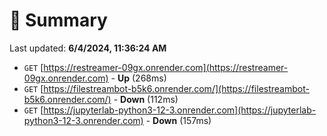 # 📖 Summary
Last updated: **6/4/2024, 11:36:24 AM**

- `GET` [https://restreamer-09gx.onrender.com](https://restreamer-09gx.onrender.com) - **Up** (268ms)
- `GET` [https://filestreambot-b5k6.onrender.com/](https://filestreambot-b5k6.onrender.com/) - **Down** (112ms)
- `GET` [https://jupyterlab-python3-12-3.onrender.com](https://jupyterlab-python3-12-3.onrender.com) - **Down** (157ms)
